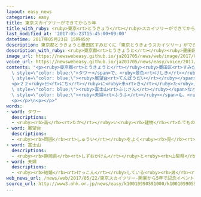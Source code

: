 ```yaml
---
layout: easy_news
categories: easy
title: 東京スカイツリーができてから５年
title_with_ruby: <ruby>東京<rt>とうきょう</rt></ruby>スカイツリーができてから５<ruby>年<rt>ねん</rt></ruby>
last_modified_at: '2017-05-23T15:45:00+09:00'
datetime: 2017年05月23日 15時45分
description: 東京都とうきょうと墨田区すみだくに「東京とうきょうスカイツリー」ができてから、５月がつ２２日にちで５年ねんになりました。
description_with_ruby: <ruby>東京都<rt>とうきょうと</rt></ruby><ruby>墨田区<rt>すみだく</rt></ruby>に「<ruby>東京<rt>とうきょう</rt></ruby>スカイツリー」ができてから、５<ruby>月<rt>がつ</rt></ruby>２２<ruby>日<rt>にち</rt></ruby>で５<ruby>年<rt>ねん</rt></ruby>になりました。
image_url: https://newswebeasy.github.io/ja201705/news/web/image/2017/05/23/k10010990591000.jpg
voice_url: https://newswebeasy.github.io/ja201705/news/easy/voice/2017/05/23/k10010990591000.mp3
contents: "<p><ruby>東京都<rt>とうきょうと</rt></ruby><ruby>墨田区<rt>すみだく</rt></ruby>に「<ruby>東京<rt>とうきょう</rt></ruby>スカイツリー」ができてから、５<ruby>月<rt>がつ</rt></ruby>２２<ruby>日<rt>にち</rt></ruby>で５<ruby>年<rt>ねん</rt></ruby>になりました。<ruby>東京<rt>とうきょう</rt></ruby>スカイツリーは<ruby>高<rt>たか</rt></ruby>さが６３４ｍの<span\
  \ style=\"color: blue;\">タワー</span>で、<ruby>景色<rt>けしき</rt></ruby>を<ruby>楽<rt>たの</rt></ruby>しむことができる<span\
  \ style=\"color: blue;\"><ruby>展望台<rt>てんぼうだい</rt></ruby></span>などがあります。</p>\n<p><ruby>今<rt>いま</rt></ruby>までの５<ruby>年<rt>ねん</rt></ruby>に<ruby>東京<rt>とうきょう</rt></ruby>スカイツリーに<ruby>来<rt>き</rt></ruby>た<ruby>人<rt>ひと</rt></ruby>は２７００<ruby>万<rt>まん</rt></ruby><ruby>人<rt>にん</rt></ruby><ruby>以上<rt>いじょう</rt></ruby>です。<ruby>最近<rt>さいきん</rt></ruby>は<ruby>外国人<rt>がいこくじん</rt></ruby>も<ruby>大勢<rt>おおぜい</rt></ruby><ruby>来<rt>き</rt></ruby>ています。</p>\n\
  <p>２２<ruby>日<rt>にち</rt></ruby>に<ruby>来<rt>き</rt></ruby>た<ruby>人<rt>ひと</rt></ruby>は、<ruby>東京<rt>とうきょう</rt></ruby>スカイツリーや<span\
  \ style=\"color: blue;\"><ruby>富士山<rt>ふじさん</rt></ruby></span>などの<ruby>絵<rt>え</rt></ruby>があるハンカチをもらいました。５<ruby>年<rt>ねん</rt></ruby><ruby>前<rt>まえ</rt></ruby>の５<ruby>月<rt>がつ</rt></ruby>２２<ruby>日<rt>にち</rt></ruby>に<ruby>結婚<rt>けっこん</rt></ruby>して、<ruby>東京<rt>とうきょう</rt></ruby>スカイツリーの<ruby>前<rt>まえ</rt></ruby>で<ruby>写真<rt>しゃしん</rt></ruby>を<ruby>撮<rt>と</rt></ruby>ったという<span\
  \ style=\"color: blue;\"><ruby>夫婦<rt>ふうふ</rt></ruby></span>も、<ruby>子<rt>こ</rt></ruby>どもを<ruby>連<rt>つ</rt></ruby>れて３<ruby>人<rt>にん</rt></ruby>で<ruby>来<rt>き</rt></ruby>ていました。</p>\n\
  <p></p>\n<p></p>"
words:
- word: タワー
  descriptions:
  - <ruby><rb>高</rb><rt>たか</rt></ruby>い<ruby><rb>建物</rb><rt>たてもの</rt></ruby>。<ruby><rb>塔</rb><rt>とう</rt></ruby>。
- word: 展望台
  descriptions:
  - <ruby><rb>周囲</rb><rt>しゅうい</rt></ruby>をよく<ruby><rb>見</rb><rt>み</rt></ruby>わたすことのできる<ruby><rb>高台</rb><rt>たかだい</rt></ruby>。<ruby><rb>見晴</rb><rt>みは</rt></ruby>らし<ruby><rb>台</rb><rt>だい</rt></ruby>。
- word: 富士山
  descriptions:
  - <ruby><rb>静岡県</rb><rt>しずおかけん</rt></ruby>と<ruby><rb>山梨県</rb><rt>やまなしけん</rt></ruby>の<ruby><rb>境</rb><rt>さかい</rt></ruby>にある、<ruby><rb>日本一</rb><rt>にっぽんいち</rt></ruby><ruby><rb>高</rb><rt>たか</rt></ruby>い<ruby><rb>山</rb><rt>やま</rt></ruby>。<ruby><rb>高</rb><rt>たか</rt></ruby>さは三七七六メートル。<ruby><rb>江戸時代</rb><rt>えどじだい</rt></ruby>に<ruby><rb>大</rb><rt>おお</rt></ruby>きな<ruby><rb>噴火</rb><rt>ふんか</rt></ruby>があった。
- word: 夫婦
  descriptions:
  - <ruby><rb>結婚</rb><rt>けっこん</rt></ruby>している<ruby><rb>男</rb><rt>おとこ</rt></ruby>の<ruby><rb>人</rb><rt>ひと</rt></ruby>と<ruby><rb>女</rb><rt>おんな</rt></ruby>の<ruby><rb>人</rb><rt>ひと</rt></ruby>。<ruby><rb>夫</rb><rt>おっと</rt></ruby>と<ruby><rb>妻</rb><rt>つま</rt></ruby>。
web_news_url: /news/web/2017/05/22/東京スカイツリー-開業から5年で記念イベント/
source_url: http://www3.nhk.or.jp/news/easy/k10010990591000/k10010990591000.html
...
```

